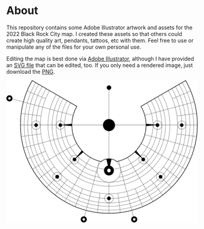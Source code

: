 # About

This repository contains some Adobe Illustrator artwork and assets for the 2022 Black Rock City map.  I created these assets so that others could create high quality art, pendants, tattoos, etc with them.  Feel free to use or manipulate any of the files for your own personal use.

Editing the map is best done via [Adobe Illustrator](./Map.ai), although I have provided an [SVG file](./Map.svg) that can be edited, too.  If you only need a rendered image, just download the [PNG](./Map.png).

![Black Rock City 2022 Map](./Map.svg)
